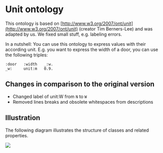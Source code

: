 # Unit ontology

This ontology is based on [http://www.w3.org/2007/ont/unit](http://www.w3.org/2007/ont/unit) (creator Tim Berners-Lee) and was adapted by us. We fixed small stuff, e.g. labeling errors.

In a nutshell: You can use this ontology to express values with their according unit. E.g. you want to express the width of a door, you can use the following triples:

```
:door   :width   _:w.
_w:     unit:m   0.9.
```

## Changes in comparison to the original version

* Changed label of unit:W from `N` to `W`
* Removed lines breaks and obsolete whitespaces from descriptions

## Illustration

The following diagram illustrates the structure of classes and related properties.

![](https://rawgit.com/AKSW/leds-asp-f-ontologies/master/ontologies/unit/diagram.svg)
